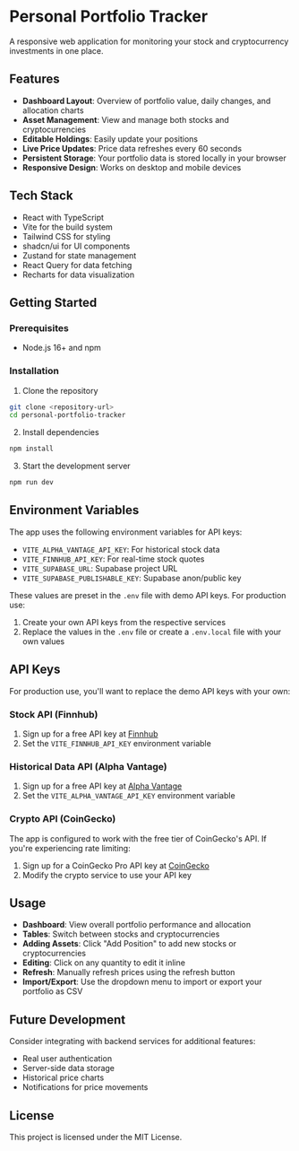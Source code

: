 
# Personal Portfolio Tracker

A responsive web application for monitoring your stock and cryptocurrency investments in one place.

## Features

- **Dashboard Layout**: Overview of portfolio value, daily changes, and allocation charts
- **Asset Management**: View and manage both stocks and cryptocurrencies
- **Editable Holdings**: Easily update your positions
- **Live Price Updates**: Price data refreshes every 60 seconds
- **Persistent Storage**: Your portfolio data is stored locally in your browser
- **Responsive Design**: Works on desktop and mobile devices

## Tech Stack

- React with TypeScript
- Vite for the build system
- Tailwind CSS for styling
- shadcn/ui for UI components
- Zustand for state management
- React Query for data fetching
- Recharts for data visualization

## Getting Started

### Prerequisites

- Node.js 16+ and npm

### Installation

1. Clone the repository
```bash
git clone <repository-url>
cd personal-portfolio-tracker
```

2. Install dependencies
```bash
npm install
```

3. Start the development server
```bash
npm run dev
```

## Environment Variables

The app uses the following environment variables for API keys:

- `VITE_ALPHA_VANTAGE_API_KEY`: For historical stock data
- `VITE_FINNHUB_API_KEY`: For real-time stock quotes
- `VITE_SUPABASE_URL`: Supabase project URL
- `VITE_SUPABASE_PUBLISHABLE_KEY`: Supabase anon/public key

These values are preset in the `.env` file with demo API keys. For production use:

1. Create your own API keys from the respective services
2. Replace the values in the `.env` file or create a `.env.local` file with your own values

## API Keys

For production use, you'll want to replace the demo API keys with your own:

### Stock API (Finnhub)

1. Sign up for a free API key at [Finnhub](https://finnhub.io/)
2. Set the `VITE_FINNHUB_API_KEY` environment variable

### Historical Data API (Alpha Vantage)

1. Sign up for a free API key at [Alpha Vantage](https://www.alphavantage.co/)
2. Set the `VITE_ALPHA_VANTAGE_API_KEY` environment variable

### Crypto API (CoinGecko)

The app is configured to work with the free tier of CoinGecko's API.
If you're experiencing rate limiting:

1. Sign up for a CoinGecko Pro API key at [CoinGecko](https://www.coingecko.com/en/api)
2. Modify the crypto service to use your API key

## Usage

- **Dashboard**: View overall portfolio performance and allocation
- **Tables**: Switch between stocks and cryptocurrencies
- **Adding Assets**: Click "Add Position" to add new stocks or cryptocurrencies
- **Editing**: Click on any quantity to edit it inline
- **Refresh**: Manually refresh prices using the refresh button
- **Import/Export**: Use the dropdown menu to import or export your portfolio as CSV

## Future Development

Consider integrating with backend services for additional features:
- Real user authentication
- Server-side data storage
- Historical price charts
- Notifications for price movements

## License

This project is licensed under the MIT License.
